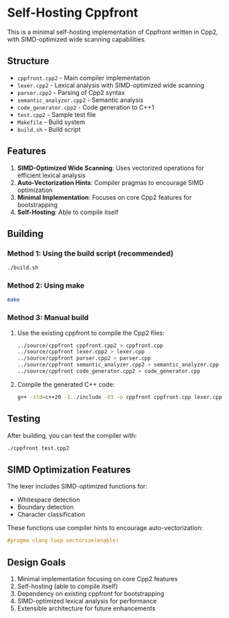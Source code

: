# Self-Hosting Cppfront

This is a minimal self-hosting implementation of Cppfront written in Cpp2, with SIMD-optimized wide scanning capabilities.

## Structure

- `cppfront.cpp2` - Main compiler implementation
- `lexer.cpp2` - Lexical analysis with SIMD-optimized wide scanning
- `parser.cpp2` - Parsing of Cpp2 syntax
- `semantic_analyzer.cpp2` - Semantic analysis
- `code_generator.cpp2` - Code generation to C++1
- `test.cpp2` - Sample test file
- `Makefile` - Build system
- `build.sh` - Build script

## Features

1. **SIMD-Optimized Wide Scanning**: Uses vectorized operations for efficient lexical analysis
2. **Auto-Vectorization Hints**: Compiler pragmas to encourage SIMD optimization
3. **Minimal Implementation**: Focuses on core Cpp2 features for bootstrapping
4. **Self-Hosting**: Able to compile itself

## Building

### Method 1: Using the build script (recommended)
```bash
./build.sh
```

### Method 2: Using make
```bash
make
```

### Method 3: Manual build
1. Use the existing cppfront to compile the Cpp2 files:
   ```bash
   ../source/cppfront cppfront.cpp2 > cppfront.cpp
   ../source/cppfront lexer.cpp2 > lexer.cpp
   ../source/cppfront parser.cpp2 > parser.cpp
   ../source/cppfront semantic_analyzer.cpp2 > semantic_analyzer.cpp
   ../source/cppfront code_generator.cpp2 > code_generator.cpp
   ```

2. Compile the generated C++ code:
   ```bash
   g++ -std=c++20 -I../include -O3 -o cppfront cppfront.cpp lexer.cpp parser.cpp semantic_analyzer.cpp code_generator.cpp
   ```

## Testing

After building, you can test the compiler with:
```bash
./cppfront test.cpp2
```

## SIMD Optimization Features

The lexer includes SIMD-optimized functions for:
- Whitespace detection
- Boundary detection
- Character classification

These functions use compiler hints to encourage auto-vectorization:
```cpp
#pragma clang loop vectorize(enable)
```

## Design Goals

1. Minimal implementation focusing on core Cpp2 features
2. Self-hosting (able to compile itself)
3. Dependency on existing cppfront for bootstrapping
4. SIMD-optimized lexical analysis for performance
5. Extensible architecture for future enhancements